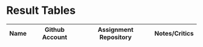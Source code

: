 # Result Tables

| Name | Github Account | Assignment Repository | Notes/Critics |
|:----:|:--------------:|:---------------------:|:-------------:|
